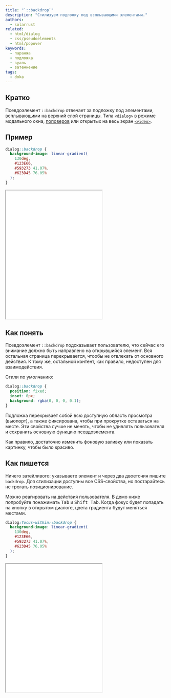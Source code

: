 ```yaml
---
title: "`::backdrop`"
description: "Стилизуем подложку под всплывающими элементами."
authors:
  - solarrust
related:
  - html/dialog
  - css/pseudoelements
  - html/popover
keywords:
  - паранжа
  - подложка
  - вуаль
  - затемнение
tags:
  - doka
---
```


## Кратко

Псевдоэлемент `::backdrop` отвечает за подложку под элементами, всплывающими на верхний слой страницы. Типа [`<dialog>`](/html/dialog/) в режиме модального окна, [поповеров](/html/popover/) или открытых на весь экран [`<video>`](/html/video/).

## Пример

```css
dialog::backdrop {
  background-image: linear-gradient(
    130deg,
    #123E66,
    #593273 41.07%,
    #623D45 76.05%
  );
}
```

<iframe title="Базовый пример" src="demos/base/" height="400"></iframe>

## Как понять

Псевдоэлемент `::backdrop` подсказывает пользователю, что сейчас его внимание должно быть направлено на открывшийся элемент. Вся остальная страница перекрывается, чтообы не отвлекать от основного действия. К тому же, остальной контент, как правило, недоступен для взаимодействия.

Стили по умолчанию:

```css
dialog::backdrop {
  position: fixed;
  inset: 0px;
  background: rgba(0, 0, 0, 0.1);
}
```

Подложка перекрывает собой всю доступную область просмотра (вьюпорт), а также фиксирована, чтобы при прокрутке оставаться на месте. Эти свойства лучше не менять, чтобы не удивлять пользователя и сохранить основную функцию псевдоэлемента.

Как правило, достаточно изменить фоновую заливку или показать картинку, чтобы было красиво.

## Как пишется

Ничего затейливого: указываете элемент и через два двоеточия пишите `backdrop`. Для стилизации доступны все CSS-свойства, но постарайтесь не трогать позиционирование.

Можно реагировать на действия пользователя. В демо ниже попробуйте понажимать <kbd>Tab</kbd> и <kbd>Shift Tab</kbd>. Когда фокус будет попадать на кнопку в открытом диалоге, цвета градиента будут меняться местами.

```css
dialog:focus-within::backdrop {
  background-image: linear-gradient(
    130deg,
    #123E66,
    #593273 41.07%,
    #623D45 76.05%
  );
}
```

<iframe title="Реагируем на фокус" src="demos/focus/" height="400"></iframe>
